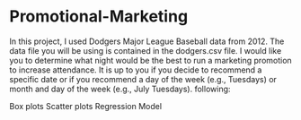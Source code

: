 # Promotional-Marketing


In this project, I used Dodgers Major League Baseball data from 2012. The data file you will be using is contained in the dodgers.csv file. I would like you to determine what night would be the best to run a marketing promotion to increase attendance. It is up to you if you decide to recommend a specific date or if you recommend a day of the week (e.g., Tuesdays) or month and day of the week (e.g., July Tuesdays). following:

Box plots
Scatter plots
Regression Model
